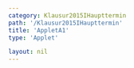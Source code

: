 ```yaml
---
category: Klausur2015IHaupttermin
path: '/Klausur2015IHaupttermin'
title: 'AppletA1'
type: 'Applet'

layout: nil
---
```

<link type="text/css" href="https://cdnjs.cloudflare.com/ajax/libs/jsxgraph/0.99.6/jsxgraph.css"><link rel="stylesheet" type="text/css" href="//cdnjs.cloudflare.com/ajax/libs/jsxgraph/0.99.7/jsxgraph.css" />
<div id="05066aa6-c9fb-4e0e-bddf-02a6e456646e" class="jxgbox" style="width:500px; height:500px">
<script type="text/javascript">
    (function() {
	var board = JXG.JSXGraph.initBoard('05066aa6-c9fb-4e0e-bddf-02a6e456646e', {
                boundingbox: [-5, 15, 15, -5],
                axis: false
                
            });
              
var M = board.create('point', [0,4], {visible:true, fixed:true, name:'M'});
var A = board.create('point', [0,0], {visible:true, fixed:true, name:'A'});
var C = board.create('point', [2,4], {visible:true, fixed:true, name:'C'});
var D = board.create('point', [0,2], {visible:true, fixed:true, name:'D'});

var MCc = board.create('arc', [M,D,C]);

var MC = board.create('line', [M,C], {visible:false});

var B = board.create('glider', [5,4,MC], {visible:true, name:'B', color:'orange'});

var MB = board.create('line', [M,B], {visible:true, straightFirst:false, straightLast:false});
var MA = board.create('line', [M,A], {visible:true, straightFirst:false, straightLast:false});
var AB = board.create('line', [A,B], {visible:true, straightFirst:false, straightLast:false});

var phi = board.create('angle', [B,A,M], {name:'phi', radius:1.5});

board.create('text', [4,6,function(){return 'phi = '+Math.round(phi.Value()*180/Math.PI)+'°'}], {fontsize:18});


board.create('text', [4,7,function(){return 'AB = '+Math.round(100*Math.sqrt((B.Y()-A.Y())*(B.Y()-A.Y())+(B.X()-A.X())*(B.X()-A.X())))/100}], {fontsize:18})


board.create('text', [0,9,'M I 2015 HT A 1'], {fontsize: 18, fixed:true});
})()
  </script>
  </div>
